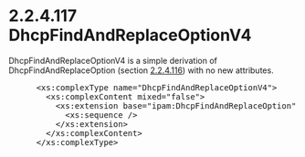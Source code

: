 <html dir="LTR" xmlns:mshelp="http://msdn.microsoft.com/mshelp" xmlns:ddue="http://ddue.schemas.microsoft.com/authoring/2003/5" xmlns:xlink="http://www.w3.org/1999/xlink" xmlns:tool="http://www.microsoft.com/tooltip">
 <body>
 <div id="header">
 <h1 class="heading">2.2.4.117 DhcpFindAndReplaceOptionV4</h1>
 </div>
 <div id="mainSection">
 <div id="mainBody">
 <div id="allHistory" class="saveHistory"></div>
 <div id="sectionSection0" class="section" name="collapseableSection">
 

<p>DhcpFindAndReplaceOptionV4 is a simple derivation of
DhcpFindAndReplaceOption (section <a href="ab970463-2b05-4c62-9418-106858fdaf3e.md">2.2.4.116</a>) with no new
attributes.</p>

<dl>
<dd>
<div><pre> &lt;xs:complexType name=&quot;DhcpFindAndReplaceOptionV4&quot;&gt;
   &lt;xs:complexContent mixed=&quot;false&quot;&gt;
     &lt;xs:extension base=&quot;ipam:DhcpFindAndReplaceOption&quot;&gt;
       &lt;xs:sequence /&gt;
     &lt;/xs:extension&gt;
   &lt;/xs:complexContent&gt;
 &lt;/xs:complexType&gt;
</pre></div>
</dd></dl>


 </div>
 </div>
 </div>
 </body>
</html>